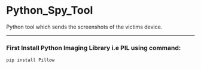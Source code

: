 # Python_Spy_Tool

Python tool which sends the screenshots of the victims device.
___
### First Install Python Imaging Library i.e PIL using command:

```python
pip install Pillow
```
